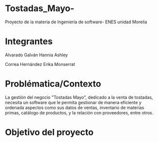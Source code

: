 # Tostadas_Mayo-
Proyecto de la materia de Ingeniería de software- ENES unidad Morelia

# Integrantes

Alvarado Galván Hannia Ashley 

Correa Hernández Erika Monserrat 

# Problématica/Contexto 

La gestión del negocio "Tostadas Mayo", dedicado a la venta de tostadas, necesita un software que le permita gestionar de manera eficiente y ordenada aspectos como sus datos de ventas, inventario de materias primas, catálogo de productos, y la relación con proveedores, entre otros.

# Objetivo del proyecto 
